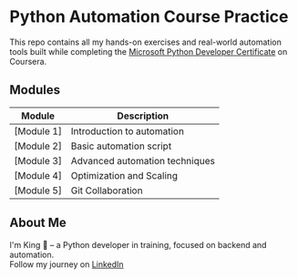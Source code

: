# Python Automation Course Practice

This repo contains all my hands-on exercises and real-world automation tools built while completing the [Microsoft Python Developer Certificate](https://www.coursera.org/professional-certificates/microsoft-python) on Coursera.

## Modules

| Module | Description |
|--------|-------------|
| [Module 1] | Introduction to automation |
| [Module 2]| Basic automation script |
| [Module 3] | Advanced automation techniques |
| [Module 4] | Optimization and Scaling |
| [Module 5] | Git Collaboration|


## About Me

I'm King 👑 – a Python developer in training, focused on backend and automation.  
Follow my journey on [LinkedIn](https://www.linkedin.com/in/akwo-makembe-king-108a28252)  
